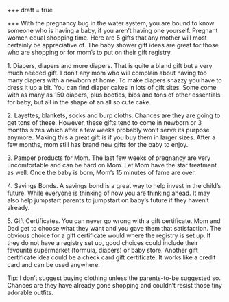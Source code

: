 +++
draft = true

+++
With the pregnancy bug in the water system, you are bound to know someone who is having a baby, if you aren’t having one yourself. Pregnant women equal shopping time. Here are 5 gifts that any mother will most certainly be appreciative of. The baby shower gift ideas are great for those who are shopping or for mom’s to put on their gift registry.

1\. Diapers, diapers and more diapers. That is quite a bland gift but a very much needed gift. I don’t any mom who will complain about having too many diapers with a newborn at home. To make diapers snazzy you have to dress it up a bit. You can find diaper cakes in lots of gift sites. Some come with as many as 150 diapers, plus booties, bibs and tons of other essentials for baby, but all in the shape of an all so cute cake.

2\. Layettes, blankets, socks and burp cloths. Chances are they are going to get tons of these. However, these gifts tend to come in newborn or 3 months sizes which after a few weeks probably won’t serve its purpose anymore. Making this a great gift is if you buy them in larger sizes. After a few months, mom still has brand new gifts for the baby to enjoy. 

3\. Pamper products for Mom. The last few weeks of pregnancy are very uncomfortable and can be hard on Mom. Let Mom have the star treatment as well. Once the baby is born, Mom’s 15 minutes of fame are over. 

4\. Savings Bonds. A savings bond is a great way to help invest in the child’s future. While everyone is thinking of now you are thinking ahead. It may also help jumpstart parents to jumpstart on baby’s future if they haven’t already.

5\. Gift Certificates. You can never go wrong with a gift certificate. Mom and Dad get to choose what they want and you gave them that satisfaction. The obvious choice for a gift certificate would where the registry is set up. If they do not have a registry set up, good choices could include their favourite supermarket (formula, diapers) or baby store. Another gift certificate idea could be a check card gift certificate. It works like a credit card and can be used anywhere. 

Tip: I don’t suggest buying clothing unless the parents-to-be suggested so. Chances are they have already gone shopping and couldn’t resist those tiny adorable outfits.